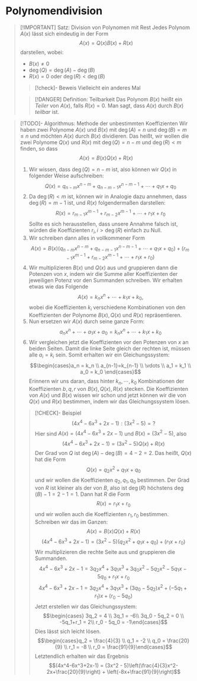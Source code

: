 # Polynomendivision
> [!IMPORTANT] Satz: Division von Polynomen mit Rest
> Jedes Polynom $A(x)$ lässt sich eindeutig in der Form
> $$A(x) = Q(x)B(x) + R(x)$$
> darstellen, wobei: 
> - $B(x) \ne 0$
> - $\deg(Q) = \deg(A) - \deg(B)$
> - $R(x) = 0$ oder $\deg (R) \lt \deg (B)$
>
> > [!check]- Beweis
> > Vielleicht ein anderes Mal
> 
> > [!DANGER] Definition: Teilbarkeit
> > Das Polynom $B(x)$ heißt ein *Teiler* von $A(x)$, falls $R(x) = 0$.
> > Man sagt, dass $A(x)$ durch $B(x)$ *teilbar* ist.
 
> [!TODO]- Algorithmus: Methode der unbestimmten Koeffizienten
> Wir haben zwei Polynome $A(x)$ und $B(x)$ mit $\deg (A) = n$ und $\deg (B) = m \le n$ und möchten $A(x)$ durch $B(x)$ dividieren. Das heißt, wir wollen die zwei Polynome $Q(x)$ und $R(x)$ mit $\deg(Q) = n - m$ und $\deg(R) \lt m$ finden, so dass
> $$A(x) = B(x)Q(x) + R(x)$$
> 1. Wir wissen, dass $\deg (Q) = n-m$ ist, also können wir $Q(x)$ in folgender Weise aufschreiben:
> $$Q(x) = q_{n-m}x^{n-m}+q_{n-m-1}x^{n-m-1} + \cdots + q_1x + q_0$$
> 2. Da $\deg (R) \lt m$ ist, können wir in Analogie dazu annehmen, dass $\deg(R) = m-1$ ist, und $R(x)$ folgendermaßen darstellen:
> $$R(x) = r_{m-1}x^{m-1} + r_{m-2}x^{m-1} + \cdots + r_1x + r_0$$
> Sollte es sich herausstellen, dass unsere Annahme falsch ist, würden die Koeffizienten $r_i, i \gt \deg (R)$ einfach zu Null.
> 3. Wir schreiben dann alles in vollkommener Form
> $$A(x) = B(x)(q_{n-m}x^{n-m}+q_{n-m-1}x^{n-m-1} + \cdots + q_1x + q_0) + (r_{m-1}x^{m-1} + r_{m-2}x^{m-1} + \cdots + r_1x + r_0)$$
> 4. Wir multiplizieren $B(x)$ und $Q(x)$ aus und gruppieren dann die Potenzen von $x$, indem wir die Summe aller Koeffizienten der jeweiligen Potenz vor den Summanden schreiben. Wir erhalten etwas wie das Folgende
> $$A(x) = k_nx^n+\cdots+k_1x+k_0, $$
> wobei die Koeffizienten $k_i$ verschiedene Kombinationen von den Koeffizienten der Polynome $B(x), Q(x)$ und $R(x)$ repräsentieren.
> 5. Nun ersetzen wir $A(x)$ durch seine ganze Form:
> $$a_nx^n + \cdots + a_1x + a_0 = k_nx^n+\cdots+k_1x+k_0$$
> 6. Wir vergleichen jetzt die Koeffizienten vor den Potenzen von $x$ an beiden Seiten. Damit die linke Seite gleich der rechten ist, müssen alle $a_i = k_i$ sein. Somit erhalten wir ein Gleichungssystem:
> $$\begin{cases}a_n = k_n \\ a_{n-1}=k_{n-1} \\ \vdots \\ a_1 = k_1 \\ a_0 = k_0 \end{cases}$$
> Erinnern wir uns daran, dass hinter $k_n,\cdots,k_0$ Kombinationen der Koeffizienten $b, q, r$ von $B(x), Q(x), R(x)$ stecken. Die Koeffizienten von $A(x)$ und $B(x)$ wissen wir schon und jetzt können wir die von $Q(x)$ und $R(x)$ bestimmen, indem wir das Gleichungssystem lösen.
> 
> > [!CHECK]- Beispiel
> > $$(4x^4-6x^3+2x-1) : (3x^2 - 5) = ?$$
> > Hier sind $A(x) = (4x^4-6x^3+2x-1)$ und $B(x) = (3x^2 - 5)$, also
> > $$(4x^4-6x^3+2x-1) = (3x^2 - 5)Q(x) + R(x)$$
> > Der Grad von $Q$ ist $\deg (A) - \deg (B) = 4 - 2 = 2$. Das heißt, $Q(x)$ hat die Form
> > $$Q(x) = q_2x^2 + q_1x + q_0$$
> > und wir wollen die Koeffizienten $q_2,q_1,q_0$ bestimmen. Der Grad von $R$ ist kleiner als der von $B$, also ist $\deg(R)$ höchstens $\deg(B) - 1 = 2 - 1 = 1$. Dann hat $R$ die Form
> > $$R(x) = r_1x + r_0$$
> > und wir wollen auch die Koeffizienten $r_1, r_0$ bestimmen. Schreiben wir das im Ganzen:
> > $$A(x) = B(x)Q(x) + R(x)$$
> > $$(4x^4-6x^3+2x-1) = (3x^2 - 5)(q_2x^2 + q_1x + q_0) + (r_1x + r_0)$$
> > Wir multiplizieren die rechte Seite aus und gruppieren die Summanden.
> > $$4x^4-6x^3+2x-1 = 3q_2x^4+3q_1x^3+3q_0x^2 - 5q_2x^2-5q_1x-5q_0 + r_1x + r_0$$
> > $$4x^4-6x^3+2x-1 = 3q_2x^4+3q_1x^3+(3q_0-5q_2)x^2+(-5q_1+r_1)x+(r_0-5q_0)$$
> > Jetzt erstellen wir das Gleichungssystem:
> > $$\begin{cases} 3q_2 = 4 \\ 3q_1 = -6\\ 3q_0 - 5q_2 = 0 \\ -5q_1+r_1 = 2\\ r_0 - 5q_0 = -1\end{cases}$$
> > Dies lässt sich leicht lösen.
> > $$\begin{cases}q_2 = \frac{4}{3} \\ q_1 = -2 \\ q_0 = \frac{20}{9} \\ r_1 = -8 \\ r_0 = \frac{91}{9}\end{cases}$$
> > Letztendlich erhalten wir das Ergebnis
> > $$(4x^4-6x^3+2x-1) = (3x^2 - 5)\left(\frac{4}{3}x^2-2x+\frac{20}{9}\right) + \left(-8x+\frac{91}{9}\right)$$